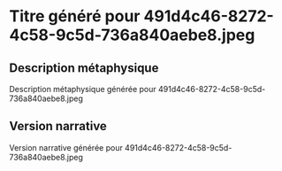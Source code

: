 # Titre généré pour 491d4c46-8272-4c58-9c5d-736a840aebe8.jpeg

## Description métaphysique
Description métaphysique générée pour 491d4c46-8272-4c58-9c5d-736a840aebe8.jpeg

## Version narrative
Version narrative générée pour 491d4c46-8272-4c58-9c5d-736a840aebe8.jpeg

